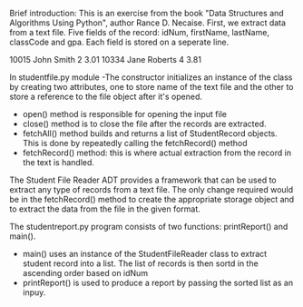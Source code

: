 Brief introduction: This is an exercise from the book "Data Structures and Algorithms Using Python", author Rance D. Necaise. First, we extract data from a text file. Five fields of the record: idNum, firstName, lastName, classCode and gpa. Each field is stored on a seperate line.

10015 
John 
Smith
2
3.01
10334
Jane
Roberts
4
3.81

In studentfile.py module 
-The constructor initializes an instance of the class by creating two attributes, one to store name of the text file and the other to store a reference to the file object after it's opened.
- open() method is responsible for opening the input file 
- close() method is to close the file after the records are extracted.
- fetchAll() method builds and returns a list of StudentRecord objects. This is done by repeatedly calling the fetchRecord() method
- fetchRecord() method: this is where actual extraction from the record in the text is handled.

The Student File Reader ADT provides a framework that can be used to extract any type of records from a text file. The only change required would be in the fetchRecord() method to create the appropriate storage object and to extract the data from the file in the given format.

The studentreport.py program consists of two functions: printReport() and main().
- main() uses an instance of the StudentFileReader class to extract student record into a list. The list of records is then sortd in the ascending order based on idNum 
- printReport() is used to produce a report by passing the sorted list as an inpuy.
